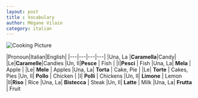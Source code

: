 ```yaml
---
layout: post
title : Vocabulary
author: Mégane Vilain
category: italian
---
```

![Cooking Picture](http://img.over-blog-kiwi.com/0/57/43/14/20140206/ob_9b7fd2_antipasti-jpg)

|Pronoun|Italian|English|
|---|---|---|---|
|Una, La |**Caramella**|Candy|
|Le|**Caramelle**|Candies
|Un, Il|**Pesce** | Fish |
|I|**Pesci** | Fish 
|Una, La| **Mela** | Apple | 
|Le| **Mele** | Apples
|Una, La| **Torta** | Cake, Pie |
|Le| **Torte** | Cakes, Pies
|Un, Il| **Pollo** | Chicken | 
|I| **Polli** | Chickens
|Un, Il| **Limone** | Lemon
|Il|**Riso** | Rice 
|Una, La| **Bistecca** | Steak
|Un, Il| **Latte** | Milk
|Una, La| **Frutta** | Fruit
